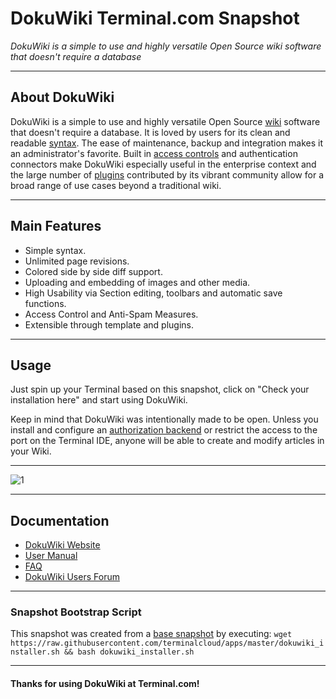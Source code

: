 # **DokuWiki** Terminal.com Snapshot

*DokuWiki is a simple to use and highly versatile Open Source wiki software that doesn't require a database*

---

## About DokuWiki

DokuWiki is a simple to use and highly versatile Open Source [wiki](http://en.wikipedia.org/wiki/wiki) software that doesn't require a database. It is loved by users for its clean and readable [syntax](https://www.dokuwiki.org/wiki:syntax). The ease of maintenance, backup and integration makes it an administrator's favorite. Built in [access controls](http://www.dokuwiki.org/acl) and authentication connectors make DokuWiki especially useful in the enterprise context and the large number of [plugins](http://www.dokuwiki.org/plugins) contributed by its vibrant community allow for a broad range of use cases beyond a traditional wiki.

---

## Main Features

- Simple syntax.
- Unlimited page revisions.
- Colored side by side diff support.
- Uploading and embedding of images and other media.
- High Usability via Section editing, toolbars and automatic save functions.
- Access Control and Anti-Spam Measures.
- Extensible through template and plugins.

---

## Usage

Just spin up your Terminal based on this snapshot, click on "Check your installation here" and start using DokuWiki.

Keep in mind that DokuWiki was intentionally made to be open. Unless you install and configure an [authorization backend](https://www.dokuwiki.org/auth) or restrict the access to the port on the Terminal IDE, anyone will be able to create and modify articles in your Wiki.

---

![1](http://cdn.inmotionhosting.com/support/images/stories/edu/dokuwiki/102/102-dokuwiki.gif)

---

## Documentation

- [DokuWiki Website](https://www.dokuwiki.org)
- [User Manual](https://www.dokuwiki.org/manual)
- [FAQ](https://www.dokuwiki.org/FAQ)
- [DokuWiki Users Forum](https://forum.dokuwiki.org/)


---

### Snapshot Bootstrap Script

This snapshot was created from a [base snapshot](https://www.terminal.com/tiny/FzpHiTXG1K) by executing:
`wget https://raw.githubusercontent.com/terminalcloud/apps/master/dokuwiki_installer.sh && bash dokuwiki_installer.sh`

---

#### Thanks for using DokuWiki at Terminal.com!
